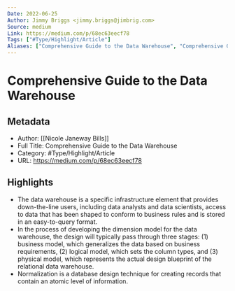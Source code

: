 ```yaml
---
Date: 2022-06-25
Author: Jimmy Briggs <jimmy.briggs@jimbrig.com>
Source: medium
Link: https://medium.com/p/68ec63eecf78
Tags: ["#Type/Highlight/Article"]
Aliases: ["Comprehensive Guide to the Data Warehouse", "Comprehensive Guide to the Data Warehouse"]
---
```

# Comprehensive Guide to the Data Warehouse

## Metadata
- Author: [[Nicole Janeway Bills]]
- Full Title: Comprehensive Guide to the Data Warehouse
- Category: #Type/Highlight/Article
- URL: https://medium.com/p/68ec63eecf78

## Highlights
- The data warehouse is a specific infrastructure element that provides down-the-line users, including data analysts and data scientists, access to data that has been shaped to conform to business rules and is stored in an easy-to-query format.
- In the process of developing the dimension model for the data warehouse, the design will typically pass through three stages: (1) business model, which generalizes the data based on business requirements, (2) logical model, which sets the column types, and (3) physical model, which represents the actual design blueprint of the relational data warehouse.
- Normalization is a database design technique for creating records that contain an atomic level of information.

